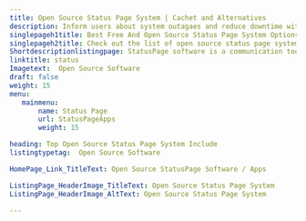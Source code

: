 ```yaml
---
title: Open Source Status Page System | Cachet and Alternatives
description: Inform users about system outagaes and reduce downtime with free status page software. Choose the best open source status page system suiting your needs.
singlepageh1title: Best Free And Open Source Status Page System Options
singlepageh2title: Check out the list of open source status page systems. Choose right tool and inform users about system outages, scheduled maintenance and reduce downtime.
Shortdescriptionlistingpage: StatusPage software is a communication tool that helps you inform users about outages and scheduled maintenance. Reduce downtime with StatusPage Software.
linktitle: status
Imagetext:  Open Source Software 
draft: false
weight: 15
menu:
   mainmenu: 
       name: Status Page
       url: StatusPageApps
       weight: 15

heading: Top Open Source Status Page System Include
listingtypetag:  Open Source Software 

HomePage_Link_TitleText: Open Source StatusPage Software / Apps

ListingPage_HeaderImage_TitleText: Open Source Status Page System
ListingPage_HeaderImage_AltText: Open Source Status Page System

---
```


